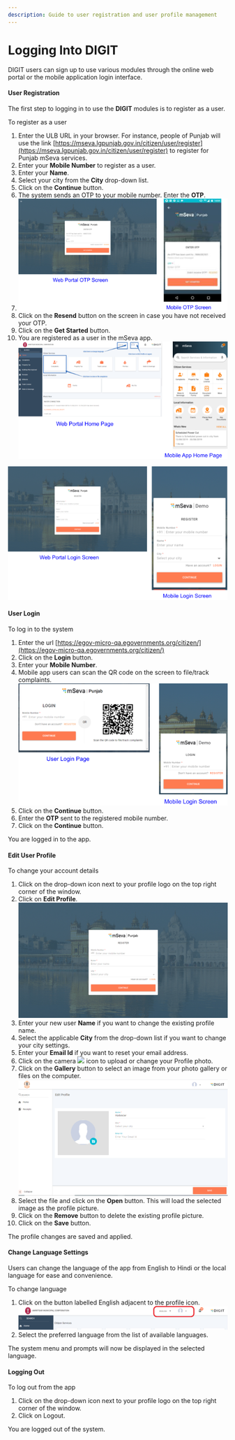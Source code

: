 ```yaml
---
description: Guide to user registration and user profile management
---
```


# Logging Into DIGIT

DIGIT users can sign up to use various modules through the online web portal or the mobile application login interface.

#### User Registration

The first step to logging in to use the **DIGIT** modules is to register as a user. 

To register as a user 

1. Enter the ULB URL in your browser. For instance, people of Punjab will use the link [https://mseva.lgpunjab.gov.in/citizen/user/register](https://mseva.lgpunjab.gov.in/citizen/user/register) to register for Punjab mSeva services.  
2. Enter your **Mobile Number** to register as a user.
3. Enter your **Name**.
4. Select your city from the **City** drop-down list.
5. Click on the **Continue** button. 
6. The system sends an OTP to your mobile number. Enter the **OTP**.
7.  ![](../../.gitbook/assets/logging2.png) 
8. Click on the **Resend** button on the screen in case you have not received your OTP.
9. Click on the **Get Started** button.
10. You are registered as a user in the mSeva app. ![](../../.gitbook/assets/logging3.png) 

![](../../.gitbook/assets/logging1.png)

#### User Login

To log in to the system

1. Enter the url [https://egov-micro-qa.egovernments.org/citizen/](https://egov-micro-qa.egovernments.org/citizen/)
2. Click on the **Login** button.
3. Enter your **Mobile Number**.
4. Mobile app users can scan the QR code on the screen to file/track complaints. ![](../../.gitbook/assets/logging4.png) 
5. Click on the **Continue** button.
6. Enter the **OTP** sent to the registered mobile number.
7. Click on the **Continue** button.

You are logged in to the app.  


#### Edit User Profile

To change your account details

1. Click on the drop-down icon next to your profile logo on the top right corner of the window.
2. Click on **Edit Profile**. ![](../../.gitbook/assets/mseva-login.png) 
3. Enter your new user **Name** if you want to change the existing profile name.
4. Select the applicable **City** from the drop-down list if you want to change your city settings.
5. Enter your **Email Id** if you want to reset your email address.
6. Click on the camera ![](https://lh4.googleusercontent.com/TByzXzqFM0xmlOY171TFHKEst3YNcF6R-xQPlvOT5IJaD-nucFOcwTp4xeZn94Lwp2eEJ8w_xO_QR5g7ZEjnuGEq8EMJSi7rVw3T_m-qdkfQrS_sEA_duHIC4nKAfa2yTLS35hSA)  icon to upload or change your Profile photo.
7. Click on the **Gallery** button to select an image from your photo gallery or files on the computer. ![](../../.gitbook/assets/edit-profile.png) 
8. Select the file and click on the **Open** button. This will load the selected image as the profile picture.
9. Click on the **Remove** button to delete the existing profile picture.
10. Click on the **Save** button.

The profile changes are saved and applied.  


#### Change Language Settings

Users can change the language of the app from English to Hindi or the local language for ease and convenience.

To change language

1. Click on the button labelled English adjacent to the profile icon. ![](../../.gitbook/assets/logging5.png) 
2. Select the preferred language from the list of available languages.

The system menu and prompts will now be displayed in the selected language.  


#### Logging Out

To log out from the app 

1. Click on the drop-down icon next to your profile logo on the top right corner of the window.
2. Click on Logout.

You are logged out of the system.  


